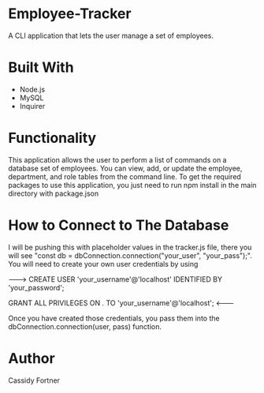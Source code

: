 # Employee-Tracker
A CLI application that lets the user manage a set of employees.

# Built With
* Node.js
* MySQL
* Inquirer

# Functionality
This application allows the user to perform a list of commands on a database set of employees. You can view, add, or update the employee, department, and role tables from the command line. To get the required packages to use this application, you just need to run npm install in the main directory with package.json

# How to Connect to The Database
I will be pushing this with placeholder values in the tracker.js file, there you will see "const db = dbConnection.connection("your_user", "your_pass");".
You will need to create your own user credentials by using

---> 
CREATE USER 'your_username'@'localhost' IDENTIFIED BY 'your_password';

GRANT ALL PRIVILEGES ON *.* TO 'your_username'@'localhost'; 
<---

Once you have created those credentials, you pass them into the dbConnection.connection(user, pass) function.


 
 # Author
 Cassidy Fortner
